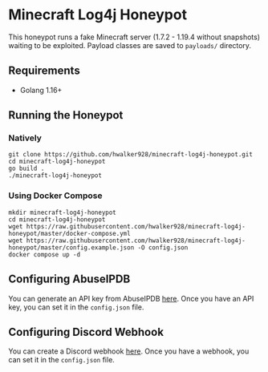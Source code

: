 # Minecraft Log4j Honeypot

This honeypot runs a fake Minecraft server (1.7.2 - 1.19.4 without snapshots) waiting to be exploited. Payload classes are saved to `payloads/` directory.

## Requirements

- Golang 1.16+

## Running the Honeypot

### Natively

```
git clone https://github.com/hwalker928/minecraft-log4j-honeypot.git
cd minecraft-log4j-honeypot
go build .
./minecraft-log4j-honeypot
```

### Using Docker Compose

```
mkdir minecraft-log4j-honeypot
cd minecraft-log4j-honeypot
wget https://raw.githubusercontent.com/hwalker928/minecraft-log4j-honeypot/master/docker-compose.yml
wget https://raw.githubusercontent.com/hwalker928/minecraft-log4j-honeypot/master/config.example.json -O config.json
docker compose up -d
```

## Configuring AbuseIPDB

You can generate an API key from AbuseIPDB [here](https://www.abuseipdb.com/account/api). Once you have an API key, you can set it in the `config.json` file.

## Configuring Discord Webhook

You can create a Discord webhook [here](https://support.discord.com/hc/en-us/articles/228383668-Intro-to-Webhooks). Once you have a webhook, you can set it in the `config.json` file.
